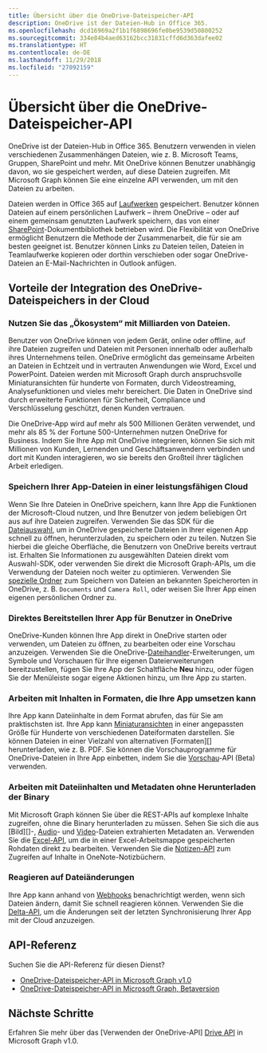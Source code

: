 ```yaml
---
title: Übersicht über die OneDrive-Dateispeicher-API
description: OneDrive ist der Dateien-Hub in Office 365.
ms.openlocfilehash: dcd16969a2f1b1f6898696fe0be9539d50800252
ms.sourcegitcommit: 334e84b4aed63162bcc31831cffd6d363dafee02
ms.translationtype: HT
ms.contentlocale: de-DE
ms.lasthandoff: 11/29/2018
ms.locfileid: "27092159"
---
```

# <a name="onedrive-file-storage-api-overview"></a>Übersicht über die OneDrive-Dateispeicher-API

OneDrive ist der Dateien-Hub in Office 365.
Benutzern verwenden in vielen verschiedenen Zusammenhängen Dateien, wie z. B. Microsoft Teams, Gruppen, SharePoint und mehr.
Mit OneDrive können Benutzer unabhängig davon, wo sie gespeichert werden, auf diese Dateien zugreifen. Mit Microsoft Graph können Sie eine einzelne API verwenden, um mit den Dateien zu arbeiten.

Dateien werden in Office 365 auf [Laufwerken][Drive API] gespeichert.
Benutzer können Dateien auf einem persönlichen Laufwerk – ihrem OneDrive – oder auf einem gemeinsam genutzten Laufwerk speichern, das von einer [SharePoint][]-Dokumentbibliothek betrieben wird.
Die Flexibilität von OneDrive ermöglicht Benutzern die Methode der Zusammenarbeit, die für sie am besten geeignet ist.
Benutzer können Links zu Dateien teilen, Dateien in Teamlaufwerke kopieren oder dorthin verschieben oder sogar OneDrive-Dateien an E-Mail-Nachrichten in Outlook anfügen.

## <a name="why-integrate-with-onedrive-file-storage-in-the-cloud"></a>Vorteile der Integration des OneDrive-Dateispeichers in der Cloud

### <a name="tap-into-an-ecosystem-with-billions-of-files"></a>Nutzen Sie das „Ökosystem“ mit Milliarden von Dateien.

Benutzer von OneDrive können von jedem Gerät, online oder offline, auf ihre Dateien zugreifen und Dateien mit Personen innerhalb oder außerhalb ihres Unternehmens teilen.
OneDrive ermöglicht das gemeinsame Arbeiten an Dateien in Echtzeit und in vertrauten Anwendungen wie Word, Excel und PowerPoint.
Dateien werden mit Microsoft Graph durch anspruchsvolle Miniaturansichten für hunderte von Formaten, durch Videostreaming, Analysefunktionen und vieles mehr bereichert.
Die Daten in OneDrive sind durch erweiterte Funktionen für Sicherheit, Compliance und Verschlüsselung geschützt, denen Kunden vertrauen.

Die OneDrive-App wird auf mehr als 500 Millionen Geräten verwendet, und mehr als 85 % der Fortune 500-Unternehmen nutzen OneDrive for Business. Indem Sie Ihre App mit OneDrive integrieren, können Sie sich mit Millionen von Kunden, Lernenden und Geschäftsanwendern verbinden und dort mit Kunden interagieren, wo sie bereits den Großteil ihrer täglichen Arbeit erledigen.

### <a name="store-your-apps-files-in-a-powerful-cloud"></a>Speichern Ihrer App-Dateien in einer leistungsfähigen Cloud

Wenn Sie Ihre Dateien in OneDrive speichern, kann Ihre App die Funktionen der Microsoft-Cloud nutzen, und Ihre Benutzer von jedem beliebigen Ort aus auf ihre Dateien zugreifen.
Verwenden Sie das SDK für die [Dateiauswahl][], um in OneDrive gespeicherte Dateien in Ihrer eigenen App schnell zu öffnen, herunterzuladen, zu speichern oder zu teilen. Nutzen Sie hierbei die gleiche Oberfläche, die Benutzern von OneDrive bereits vertraut ist.
Erhalten Sie Informationen zu ausgewählten Dateien direkt vom Auswahl-SDK, oder verwenden Sie direkt die Microsoft Graph-APIs, um die Verwendung der Dateien noch weiter zu optimieren.
Verwenden Sie [spezielle Ordner][] zum Speichern von Dateien an bekannten Speicherorten in OneDrive, z. B. `Documents` und `Camera Roll`, oder weisen Sie Ihrer App einen eigenen persönlichen Ordner zu.

### <a name="bring-your-app-straight-to-users-within-onedrive"></a>Direktes Bereitstellen Ihrer App für Benutzer in OneDrive

OneDrive-Kunden können Ihre App direkt in OneDrive starten oder verwenden, um Dateien zu öffnen, zu bearbeiten oder eine Vorschau anzuzeigen.
Verwenden Sie die OneDrive-[Dateihandler][]-Erweiterungen, um Symbole und Vorschauen für Ihre eigenen Dateierweiterungen bereitzustellen, fügen Sie Ihre App der Schaltfläche **Neu** hinzu, oder fügen Sie der Menüleiste sogar eigene Aktionen hinzu, um Ihre App zu starten.

### <a name="work-with-content-in-formats-your-app-understands"></a>Arbeiten mit Inhalten in Formaten, die Ihre App umsetzen kann

Ihre App kann Dateiinhalte in dem Format abrufen, das für Sie am praktischsten ist.
Ihre App kann [Miniaturansichten][] in einer angepassten Größe für Hunderte von verschiedenen Dateiformaten darstellen.
Sie können Dateien in einer Vielzahl von alternativen [Formaten][] herunterladen, wie z. B. PDF.
Sie können die Vorschauprogramme für OneDrive-Dateien in Ihre App einbetten, indem Sie die [Vorschau][]-API (Beta) verwenden.

### <a name="work-with-file-content-and-metadata-without-downloading-the-binary"></a>Arbeiten mit Dateiinhalten und Metadaten ohne Herunterladen der Binary

Mit Microsoft Graph können Sie über die REST-APIs auf komplexe Inhalte zugreifen, ohne die Binary herunterladen zu müssen.
Sehen Sie sich die aus [Bild][]-, [Audio][]- und [Video][]-Dateien extrahierten Metadaten an.
Verwenden Sie die [Excel-API][], um die in einer Excel-Arbeitsmappe gespeicherten Rohdaten direkt zu bearbeiten.
Verwenden Sie die [Notizen-API][] zum Zugreifen auf Inhalte in OneNote-Notizbüchern.

### <a name="react-to-file-changes"></a>Reagieren auf Dateiänderungen

Ihre App kann anhand von [Webhooks][] benachrichtigt werden, wenn sich Dateien ändern, damit Sie schnell reagieren können.
Verwenden Sie die [Delta-API][], um die Änderungen seit der letzten Synchronisierung Ihrer App mit der Cloud anzuzeigen.

## <a name="api-reference"></a>API-Referenz
Suchen Sie die API-Referenz für diesen Dienst?

- [OneDrive-Dateispeicher-API in Microsoft Graph v1.0](/graph/api/resources/onedrive?view=graph-rest-1.0)
- [OneDrive-Dateispeicher-API in Microsoft Graph, Betaversion](/graph/api/resources/onedrive?view=graph-rest-beta)

## <a name="next-steps"></a>Nächste Schritte

Erfahren Sie mehr über das [Verwenden der OneDrive-API] [ Drive API] in Microsoft Graph v1.0.

[SharePoint]: sharepoint-concept-overview.md
[Dateiauswahl]: https://dev.onedrive.com/sdk/js-v72/js-picker-overview.htm
[Dateihandler]: https://docs.microsoft.com/onedrive/developer/file-handlers
[Spezielle Ordner]: /graph/api/drive-get-specialfolder?view=graph-rest-1.0
[Notizen-API]: integrate-with-onenote.md
[Excel-API]: /graph/api/resources/excel?view=graph-rest-1.0
[REST API]: /graph/api/resources/onedrive?view=graph-rest-1.0
[Delta-API]: /graph/api/driveitem-delta?view=graph-rest-1.0
[Video]: /graph/api/resources/video?view=graph-rest-1.0
[Foto]: /graph/api/resources/photo?view=graph-rest-1.0
[Audio]: /graph/api/resources/audio?view=graph-rest-1.0
[Formate]: /graph/api/driveitem-get-content-format?view=graph-rest-1.0
[Miniaturansichten]: /graph/api/driveitem-list-thumbnails?view=graph-rest-1.0
[Vorschau]: /graph/api/driveitem-preview?view=graph-rest-beta
[Webhooks]: /graph/api/resources/webhooks?view=graph-rest-1.0
[Drive API]: /graph/api/resources/onedrive?view=graph-rest-1.0
